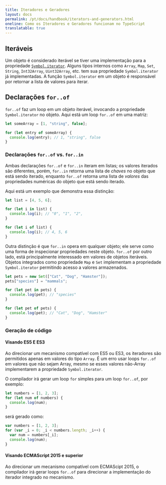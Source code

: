 ```yaml
---
title: Iteradores e Geradores
layout: docs
permalink: /pt/docs/handbook/iterators-and-generators.html
oneline: Como os Iteradores e Geradores funcionam no TypeScript
translatable: true
---
```


## Iteráveis

Um objeto é considerado iterável se tiver uma implementação para a propriedade [`Symbol.iterator`](Symbols.html#symboliterator).
Alguns tipos internos como `Array`, `Map`, `Set`, `String`, `Int32Array`, `Uint32Array`, etc. tem sua propriedade `Symbol.iterator` já implementadas.
A função `Symbol.iterator` em um objeto é responsável por retornar a lista de valores para iterar.

## Declarações `for..of`

`for..of` faz um loop em um objeto iterável, invocando a propriedade `Symbol.iterator` no objeto.
Aqui está um loop `for..of` em uma matriz:

```ts
let someArray = [1, "string", false];

for (let entry of someArray) {
  console.log(entry); // 1, "string", false
}
```

### Declarações `for..of` vs. `for..in`

Ambas declarações `for..of` e `for..in` iteram em listas; os valores iterados são diferentes, porém, `for..in` retorna uma lista de _chaves_ no objeto que está sendo iterado, enquanto `for..of` retorna uma lista de _valores_ das propriedades numéricas do objeto que está sendo iterado.

Aqui está um exemplo que demonstra essa distinção:

```ts
let list = [4, 5, 6];

for (let i in list) {
  console.log(i); // "0", "1", "2",
}

for (let i of list) {
  console.log(i); // 4, 5, 6
}
```

Outra distinção é que `for..in` opera em qualquer objeto; ele serve como uma forma de inspecionar propriedades neste objeto.
`for..of` por outro lado, está principalmente interessado em valores de objetos iteráveis. Objetos integrados como propriedade `Map` e `Set` implementam a propriedade `Symbol.iterator` permitindo acesso a valores armazenados.

```ts
let pets = new Set(["Cat", "Dog", "Hamster"]);
pets["species"] = "mammals";

for (let pet in pets) {
  console.log(pet); // "species"
}

for (let pet of pets) {
  console.log(pet); // "Cat", "Dog", "Hamster"
}
```

### Geração de código

#### Visando ES5 E ES3

Ao direcionar um mecanismo compatível com ES5 ou ES3, os iteradores são permitidos apenas em valores do tipo `Array`.
É um erro usar loops `for..of` em valores que não sejam Array, mesmo se esses valores não-Array implementarem a propriedade `Symbol.iterator`.

O compilador irá gerar um loop `for` simples para um loop `for..of`, por exemplo:

```ts
let numbers = [1, 2, 3];
for (let num of numbers) {
  console.log(num);
}
```

será gerado como:

```js
var numbers = [1, 2, 3];
for (var _i = 0; _i < numbers.length; _i++) {
  var num = numbers[_i];
  console.log(num);
}
```

#### Visando ECMAScript 2015 e superior

Ao direcionar um mecanismo compatível com ECMAScipt 2015, o compilador irá gerar loops `for..of` para direcionar a implementação do iterador integrado no mecanismo.

